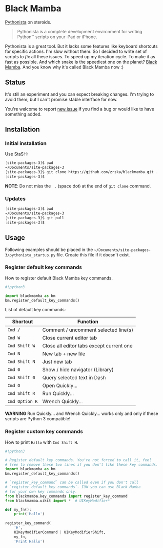 # Black Mamba

[Pythonista](http://omz-software.com/pythonista/) on steroids.

> Pythonista is a complete development environment for writing Python™
> scripts on your iPad or iPhone.

Pythonista is a great tool. But it lacks some features like keyboard shortcuts
for specific actions. I'm slow without them. So I decided to write set of
scripts to _fix_ all these issues. To speed up my iteration cycle. To make
it as fast as possible. And which snake is the speediest one on the planet?
[Black Mamba](https://en.wikipedia.org/wiki/Black_mamba). And you know
why it's called Black Mamba now :)

## Status

It's still an experiment and you can expect breaking changes. I'm trying
to avoid them, but I can't promise stable interface for now.

You're welcome to report [new issue](https://github.com/zrzka/blackmamba/issues/new)
if you find a bug or would like to have something added.

## Installation

### Initial installation

Use StaSH:

```sh
[site-packages-3]$ pwd
~/Documents/site-packages-3
[site-packages-3]$ git clone https://github.com/zrzka/blackmamba.git .
[site-packages-3]$
```

**NOTE**: Do not miss the ` .` (space dot) at the end of `git clone` command.

### Updates

```sh
[site-packages-3]$ pwd
~/Documents/site-packages-3
[site-packages-3]$ git pull
[site-packages-3]$ 
```

## Usage

Following examples should be placed in the `~/Documents/site-packages-3/pythonista_startup.py`
file. Create this file if it doesn't exist.

### Register default key commands

How to register default Black Mamba key commands.

```python
#!python3

import blackmamba as bm
bm.register_default_key_commands()
```

List of default key commands:

| Shortcut       | Function                                        |
|----------------|-------------------------------------------------|
| `Cmd /`        | Comment / uncomment selected line(s)            |
| `Cmd W`        | Close current editor tab                        |
| `Cmd Shift W`  | Close all editor tabs except current one        |
| `Cmd N`        | New tab + new file                              |
| `Cmd Shift N`  | Just new tab                                    |
| `Cmd 0`        | Show / hide navigator (Library)                 |
| `Cmd Shift 0`  | Query selected text in Dash                     |
| `Cmd O`        | Open Quickly...                                 |
| `Cmd Shift R`  | Run Quickly...                                  |
| `Cmd Option R` | Wrench Quickly...                               |

**WARNING** Run Quickly... and Wrench Quickly... works only and only
if these scripts are Python 3 compatible!

### Register custom key commands

How to print `Hallo` with `Cmd Shift H`.

```python
#!python3

# Register default key commands. You're not forced to call it, feel
# free to remove these two lines if you don't like these key commands.
import blackmamba as bm
bm.register_default_key_commands()

# `register_key_command` can be called even if you don't call
# `register_default_key_commands`. IOW you can use Black Mamba
# for your own key commands only.
from blackmamba.key_commands import register_key_command
from blackmamba.uikit import *  # UIKeyModifier*

def my_fn():
    print('Hallo')
    
register_key_command(
    'H',
    UIKeyModifierCommand | UIKeyModifierShift,
    my_fn,
    'Print Hallo')
```

